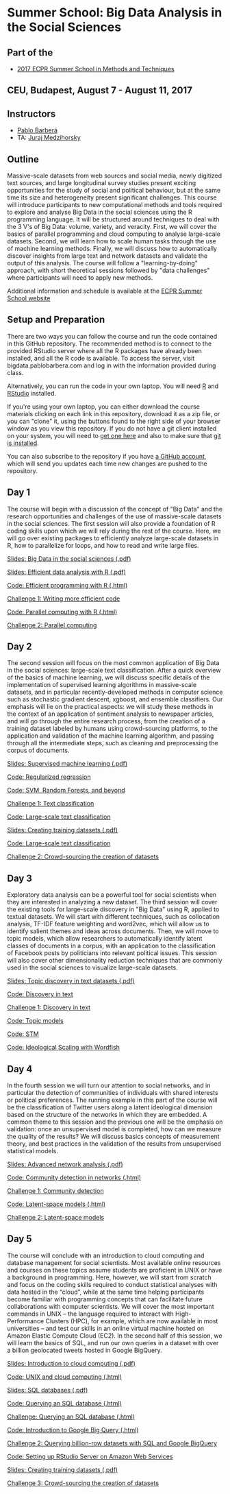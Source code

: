 # Summer School: Big Data Analysis in the Social Sciences

## Part of the 
* [2017 ECPR Summer School in Methods and Techniques](https://ecpr.eu/Events/PanelDetails.aspx?PanelID=7061&EventID=116)

## CEU, Budapest, August 7 - August 11, 2017

## Instructors

* [Pablo Barber&aacute;](http://pablobarbera.com/)
* TA: [Juraj Medzihorsky](http://pds.ceu.edu/people/juraj-medzihorsky)

## Outline

Massive-scale datasets from web sources and social media, newly digitized text sources, and large longitudinal survey studies present exciting opportunities for the study of social and political behaviour, but at the same time its size and heterogeneity present significant challenges. This course will introduce participants to new computational methods and tools required to explore and analyse Big Data in the social sciences using the R programming language. It will be structured around techniques to deal with the 3 V's of Big Data: volume, variety, and veracity. First, we will cover the basics of parallel programming and cloud computing to analyse large-scale datasets. Second, we will learn how to scale human tasks through the use of machine learning methods. Finally, we will discuss how to automatically discover insights from large text and network datasets and validate the output of this analysis. The course will follow a "learning-by-doing" approach, with short theoretical sessions followed by "data challenges" where participants will need to apply new methods.

Additional information and schedule is available at the [ECPR Summer School website](https://ecpr.eu/Events/PanelDetails.aspx?PanelID=7061&EventID=116)

## Setup and Preparation

There are two ways you can follow the course and run the code contained in this GitHub repository. The recommended method is to connect to the provided RStudio server where all the R packages have already been installed, and all the R code is available. To access the server, visit bigdata.pablobarbera.com and log in with the information provided during class.

Alternatively, you can run the code in your own laptop. You will need [R](https://cran.r-project.org/) and [RStudio](https://www.rstudio.com/) installed.

If you're using your own laptop, you can either download the course materials clicking on each link in this repository, download it as a zip file, or you can "clone" it, using the buttons found to the right side of your browser window as you view this repository.  If you do not have a git client installed on your system, you will need to [get one here](https://git-scm.com/download/gui) and also to make sure that [git is installed](https://git-scm.com/downloads). 

You can also subscribe to the repository if you have [a GitHub account](https://github.com), which will send you updates each time new changes are pushed to the repository.

## Day 1

The course will begin with a discussion of the concept of "Big Data" and the research opportunities and challenges of the use of massive-scale datasets in the social sciences. The first session will also provide a foundation of R coding skills upon which we will rely during the rest of the course. Here, we will go over existing packages to efficiently analyze large-scale datasets in R, how to parallelize for loops, and how to read and write large files.

[Slides: Big Data in the social sciences (.pdf)](day1/slides-big-data.pdf)

[Slides: Efficient data analysis with R (.pdf)](day1/slides-parallel.pdf)

[Code: Efficient programming with R (.html)](html/day1/01-efficient-programming.html)

[Challenge 1: Writing more efficient code](day1/challenge1.Rmd)

[Code: Parallel computing with R (.html)](html/day1/02-parallel-computing.html)

[Challenge 2: Parallel computing](day1/challenge2.Rmd)

## Day 2

The second session will focus on the most common application of Big Data in the social sciences: large-scale text classification. After a quick overview of the basics of machine learning, we will discuss specific details of the implementation of supervised learning algorithms in massive-scale datasets, and in particular recently-developed methods in computer science such as stochastic gradient descent, xgboost, and ensemble classifiers. Our emphasis will lie on the practical aspects: we will study these methods in the context of an application of sentiment analysis to newspaper articles, and will go through the entire research process, from the creation of a training dataset labeled by humans using crowd-sourcing platforms, to the application and validation of the machine learning algorithm, and passing through all the intermediate steps, such as cleaning and preprocessing the corpus of documents.

[Slides: Supervised machine learning (.pdf)](day2/slides-supervised-learning.pdf)

[Code: Regularized regression](html/day2/01-regularized-regression.html)

[Code: SVM, Random Forests, and beyond](html/day2/02-advanced-sml.html)

[Challenge 1: Text classification](day2/challenge1.Rmd)

[Code: Large-scale text classification](html/day2/03-big-text.html)

[Slides: Creating training datasets (.pdf)](day2/slides-crowdsourcing.pdf)

[Code: Large-scale text classification](html/day2/04-crowdsourcing.html)

[Challenge 2: Crowd-sourcing the creation of datasets](day2/challenge2.Rmd)

## Day 3

Exploratory data analysis can be a powerful tool for social scientists when they are interested in analyzing a new dataset. The third session will cover the existing tools for large-scale discovery in "Big Data" using R, applied to textual datasets. We will start with different techniques, such as collocation analysis, TF-IDF feature weighting and word2vec, which will allow us to identify salient themes and ideas across documents. Then, we will move to topic models, which allow researchers to automatically identify latent classes of documents in a corpus, with an application to the classification of Facebook posts by politicians into relevant political issues. This session will also cover other dimensionality reduction techniques that are commonly used in the social sciences to visualize large-scale datasets.

[Slides: Topic discovery in text datasets (.pdf)](day3/slides-text-discovery.pdf)

[Code: Discovery in text](html/day3/01-text-discovery.html)

[Challenge 1: Discovery in text](day3/challenge1.Rmd)

[Code: Topic models](html/day3/02-topic-models.html)

[Code: STM](html/day3/03-stm.html)

[Code: Ideological Scaling with Wordfish](html/day3/04-ideological-scaling.html)



## Day 4

In the fourth session we will turn our attention to social networks, and in particular the detection of communities of individuals with shared interests or political preferences. The running example in this part of the course will be the classification of Twitter users along a latent ideological dimension based on the structure of the networks in which they are embedded. A common theme to this session and the previous one will be the emphasis on validation: once an unsupervised model is completed, how can we measure the quality of the results? We will discuss basics concepts of measurement theory, and best practices in the validation of the results from unsupervised statistical models.


[Slides: Advanced network analysis (.pdf)](day4/slides-networks-discovery.pdf)

[Code: Community detection in networks (.html)](html/day4/01-community-detection.html)

[Challenge 1: Community detection](day4/challenge1.Rmd)

[Code: Latent-space models (.html)](html/day4/02-latent-space.html)

[Challenge 2: Latent-space models](day4/challenge2.Rmd)


## Day 5

The course will conclude with an introduction to cloud computing and database management for social scientists. Most available online resources and courses on these topics assume students are proficient in UNIX or have a background in programming. Here, however, we will start from scratch and focus on the coding skills required to conduct statistical analyses with data hosted in the “cloud”, while at the same time helping participants become familiar with programming concepts that can facilitate future collaborations with computer scientists. We will cover the most important commands in UNIX – the language required to interact with High-Performance Clusters (HPC), for example, which are now available in most universities – and test our skills in an online virtual machine hosted on Amazon Elastic Compute Cloud (EC2). In the second half of this session, we will learn the basics of SQL, and run our own queries in a dataset with over a billion geolocated tweets hosted in Google BigQuery.


[Slides: Introduction to cloud computing (.pdf)](day5/slides-cloud.pdf)

[Code: UNIX and cloud computing (.html)](html/day5/01-UNIX-basics.html)

[Slides: SQL databases (.pdf)](day5/sql-slides.pdf)

[Code: Querying an SQL database (.html)](html/day5/02-sql.html)

[Challenge: Querying an SQL database (.html)](day5/challenge1.Rmd)

[Code: Introduction to Google Big Query (.html)](html/day5/03-bigquery.html)

[Challenge 2: Querying billion-row datasets with SQL and Google BigQuery](day5/challenge2.Rmd)

[Code: Setting up RStudio Server on Amazon Web Services](html/day5/04-AWS-Rstudio-Server.html)

[Slides: Creating training datasets (.pdf)](day5/slides-crowdsourcing.pdf)

[Challenge 3: Crowd-sourcing the creation of datasets](day5/challenge3.Rmd)











